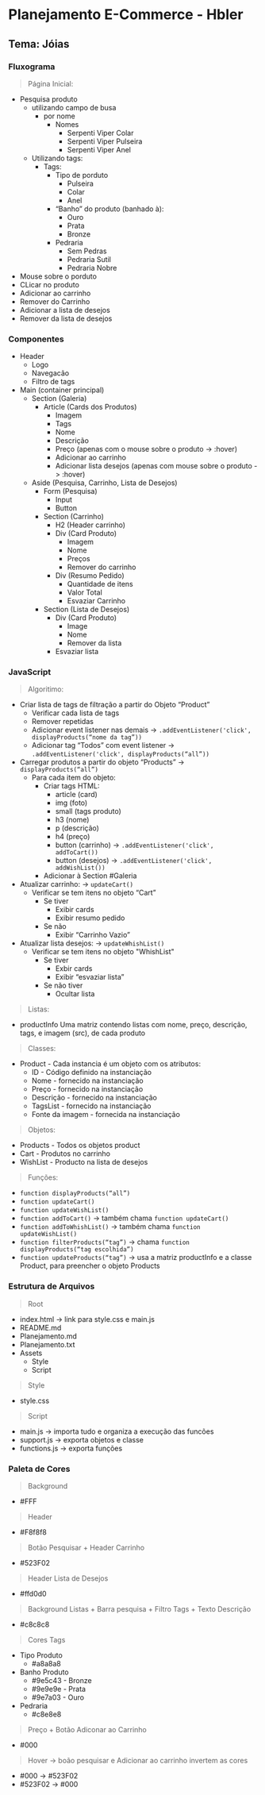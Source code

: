 # Planejamento E-Commerce - Hbler
## Tema: Jóias

### Fluxograma
> Página Inicial:
- Pesquisa produto
  - utilizando campo de busa
    - por nome
      - Nomes
        - Serpenti Viper Colar
        - Serpenti Viper Pulseira
        - Serpenti Viper Anel
  - Utilizando tags:
    - Tags:
      - Tipo de porduto
        - Pulseira
        - Colar
        - Anel
      - “Banho” do produto (banhado à):
        - Ouro
        - Prata
        - Bronze
      - Pedraria
        - Sem Pedras
        - Pedraria Sutil
        - Pedraria Nobre
- Mouse sobre o porduto
- CLicar no produto
- Adicionar ao carrinho
- Remover do Carrinho
- Adicionar a lista de desejos
- Remover da lista de desejos

### Componentes
- Header
  - Logo
  - Navegacão
  - Filtro de tags
- Main (container principal)
  - Section (Galeria)
    - Article (Cards dos Produtos)
      - Imagem
      - Tags
      - Nome
      - Descrição
      - Preço (apenas com o mouse sobre o produto -> :hover)
      - Adicionar ao carrinho
      - Adicionar lista desejos (apenas com mouse sobre o produto -> :hover)
  - Aside (Pesquisa, Carrinho, Lista de Desejos)
    - Form (Pesquisa)
      - Input
      - Button
    - Section (Carrinho)
      - H2 (Header carrinho)
      - Div (Card Produto)
        - Imagem
        - Nome
        - Preços
        - Remover do carrinho
      - Div (Resumo Pedido)
        - Quantidade de itens
        - Valor Total
        - Esvaziar Carrinho
    - Section (Lista de Desejos)
      - Div (Card Produto)
        - Image
        - Nome
        - Remover da lista
      - Esvaziar lista

### JavaScript
> Algoritimo:
- Criar lista de tags de filtração a partir do Objeto “Product”
  - Verificar cada lista de tags 
  - Remover repetidas
  - Adicionar event listener nas demais -> ``` .addEventListener('click', displayProducts(“nome da tag”)) ```
  - Adicionar tag “Todos” com event listener -> ``` .addEventListener('click', displayProducts(“all”)) ```
- Carregar produtos a partir do objeto “Products” -> ```displayProducts(“all”) ```
  - Para cada item do objeto:
    - Criar tags HTML: 
      - article (card)
      - img (foto)
      - small (tags produto)
      - h3 (nome)
      - p (descrição)
      - h4 (preço)
      - button (carrinho) -> ``` .addEventListener('click', addToCart()) ```
      - button (desejos) -> ``` .addEventListener('click', addWishList()) ```
    - Adicionar à Section #Galeria
- Atualizar carrinho: -> ```updateCart() ```
  - Verificar se tem itens no objeto “Cart”
    - Se tiver
      - Exibir cards
      - Exibir resumo pedido
    - Se não
      - Exibir “Carrinho Vazio”
- Atualizar lista desejos:  -> ```updateWhishList() ```
  - Verificar se tem itens no objeto "WhishList"
    - Se tiver
      - Exbir cards
      - Exibir “esvaziar lista”
    - Se não tiver
      - Ocultar lista


> Listas:
- productInfo 
Uma matriz contendo listas com nome, preço, descrição, tags, e imagem (src), de cada produto

> Classes:
- Product - Cada instancia é um objeto com os atributos:
  - ID - Código definido na instanciação
  - Nome - fornecido na instanciação
  - Preço - fornecido na instanciação
  - Descrição - fornecido na instanciação
  - TagsList - fornecido na instanciação
  - Fonte da imagem - fornecida na instanciação

> Objetos:
- Products - Todos os objetos product
- Cart - Produtos no carrinho
- WishList - Producto na lista de desejos

> Funções:
- ``` function displayProducts(“all”) ```
- ``` function updateCart() ```
- ``` function updateWishList() ```
- ``` function addToCart() ``` -> também chama ``` function updateCart() ```
- ``` function addToWhishList() ``` -> também chama ``` function updateWishList() ```
- ``` function filterProducts(“tag”) ``` -> chama ``` function displayProducts(“tag escolhida”) ```
- ``` function updateProducts(“tag”) ``` -> usa a matriz productInfo e a classe Product, para preencher o objeto Products

### Estrutura de Arquivos
> Root
- index.html -> link para style.css e main.js
- README.md
- Planejamento.md
- Planejamento.txt
- Assets
  - Style
  - Script   
> Style
- style.css
> Script
- main.js -> importa tudo e organiza a execução das funcões
- support.js -> exporta objetos e classe
- functions.js -> exporta funções

### Paleta de Cores
> Background
- #FFF
> Header
- #F8f8f8
> Botão Pesquisar + Header Carrinho
- #523F02
> Header Lista de Desejos
- #ffd0d0
> Background Listas + Barra pesquisa + Filtro Tags + Texto Descrição
- #c8c8c8
> Cores Tags
- Tipo Produto
  - #a8a8a8
- Banho Produto
  - #9e5c43 - Bronze
  - #9e9e9e - Prata
  - #9e7a03 - Ouro
- Pedraria
  - #c8e8e8
> Preço + Botão Adiconar ao Carrinho
- #000
> Hover ->  boão pesquisar e Adicionar ao carrinho invertem as cores
- #000 -> #523F02
- #523F02 -> #000
